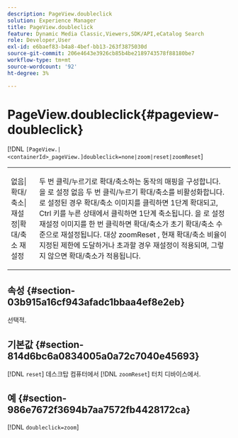 ```yaml
---
description: PageView.doubleclick
solution: Experience Manager
title: PageView.doubleclick
feature: Dynamic Media Classic,Viewers,SDK/API,eCatalog Search
role: Developer,User
exl-id: e6baef83-b4a8-4bef-bb13-263f3875030d
source-git-commit: 206e4643e3926cb85b4be2189743578f88180be7
workflow-type: tm+mt
source-wordcount: '92'
ht-degree: 3%

---
```


# PageView.doubleclick{#pageview-doubleclick}

[!DNL `[PageView.|<containerId>_pageView.]doubleclick=none|zoom|reset|zoomReset`]

<table id="table_942C8BDBDE1B441596987E9E971202E7"> 
 <tbody> 
  <tr> 
   <td colname="col1"> <p> <span class="codeph"> 없음|확대/축소|재설정|확대/축소 재설정 </span> </p> </td> 
   <td colname="col2"> <p> 두 번 클릭/누르기로 확대/축소하는 동작의 매핑을 구성합니다. 을 로 설정 <span class="codeph"> 없음 </span> 두 번 클릭/누르기 확대/축소를 비활성화합니다. 로 설정된 경우 <span class="codeph"> 확대/축소 </span> 이미지를 클릭하면 1단계 확대되고, Ctrl 키를 누른 상태에서 클릭하면 1단계 축소됩니다. 을 로 설정 <span class="codeph"> 재설정 </span> 이미지를 한 번 클릭하면 확대/축소가 초기 확대/축소 수준으로 재설정됩니다. 대상 <span class="codeph"> zoomReset </span>, 현재 확대/축소 비율이 지정된 제한에 도달하거나 초과할 경우 재설정이 적용되며, 그렇지 않으면 확대/축소가 적용됩니다. </p> </td> 
  </tr> 
 </tbody> 
</table>

## 속성 {#section-03b915a16cf943afadc1bbaa4ef8e2eb}

선택적.

## 기본값 {#section-814d6bc6a0834005a0a72c7040e45693}

[!DNL `reset`] 데스크탑 컴퓨터에서 [!DNL `zoomReset`] 터치 디바이스에서.

## 예 {#section-986e7672f3694b7aa7572fb4428172ca}

[!DNL `doubleclick=zoom`]
